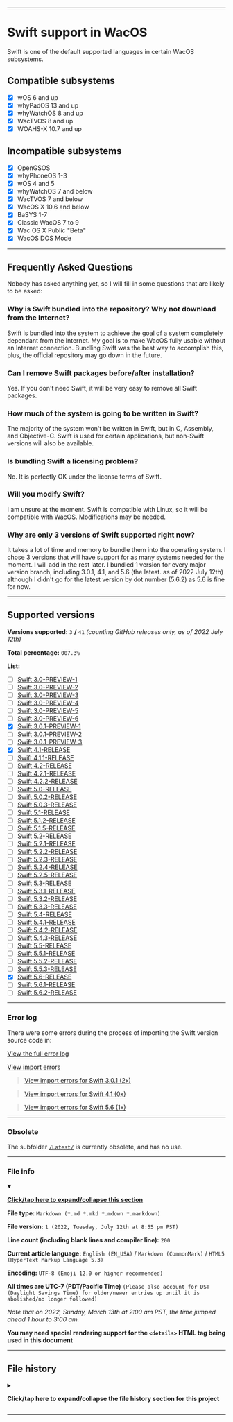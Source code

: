 
***

# Swift support in WacOS

Swift is one of the default supported languages in certain WacOS subsystems.

## Compatible subsystems

- [x] wOS 6 and up
- [x] whyPadOS 13 and up
- [x] whyWatchOS 8 and up
- [x] WacTVOS 8 and up
- [x] WOAHS-X 10.7 and up

## Incompatible subsystems

- [x] OpenGSOS
- [x] whyPhoneOS 1-3
- [x] wOS 4 and 5
- [x] whyWatchOS 7 and below
- [x] WacTVOS 7 and below
- [x] WacOS X 10.6 and below
- [x] BaSYS 1-7
- [x] Classic WacOS 7 to 9
- [x] Wac OS X Public "Beta"
- [x] WacOS DOS Mode

***

## Frequently Asked Questions

Nobody has asked anything yet, so I will fill in some questions that are likely to be asked:

### Why is Swift bundled into the repository? Why not download from the Internet?

Swift is bundled into the system to achieve the goal of a system completely dependant from the Internet. My goal is to make WacOS fully usable without an Internet connection. Bundling Swift was the best way to accomplish this, plus, the official repository may go down in the future.

### Can I remove Swift packages before/after installation?

Yes. If you don't need Swift, it will be very easy to remove all Swift packages.

### How much of the system is going to be written in Swift?

The majority of the system won't be written in Swift, but in C, Assembly, and Objective-C. Swift is used for certain applications, but non-Swift versions will also be available.

### Is bundling Swift a licensing problem?

No. It is perfectly OK under the license terms of Swift.

### Will you modify Swift?

I am unsure at the moment. Swift is compatible with Linux, so it will be compatible with WacOS. Modifications may be needed.

### Why are only 3 versions of Swift supported right now?

It takes a lot of time and memory to bundle them into the operating system. I chose 3 versions that will have support for as many systems needed for the moment. I will add in the rest later. I bundled 1 version for every major version branch, including 3.0.1, 4.1, and 5.6 (the latest. as of 2022 July 12th) although I didn't go for the latest version by dot number (5.6.2) as 5.6 is fine for now.

***

## Supported versions

**Versions supported:** `3` **/** `41` _(counting GitHub releases only, as of 2022 July 12th)_

**Total percentage:** `007.3%`

**List:**

- [ ] [Swift 3.0-PREVIEW-1](/Swift/Swift-3.0-PREVIEW-1/)
- [ ] [Swift 3.0-PREVIEW-2](/Swift/Swift-3.0-PREVIEW-2/)
- [ ] [Swift 3.0-PREVIEW-3](/Swift/Swift-3.0-PREVIEW-3/)
- [ ] [Swift 3.0-PREVIEW-4](/Swift/Swift-3.0-PREVIEW-4/)
- [ ] [Swift 3.0-PREVIEW-5](/Swift/Swift-3.0-PREVIEW-5/)
- [ ] [Swift 3.0-PREVIEW-6](/Swift/Swift-3.0-PREVIEW-6/)
- [x] [Swift 3.0.1-PREVIEW-1](/Swift/Swift-3.0.1-PREVIEW-1/)
- [ ] [Swift 3.0.1-PREVIEW-2](/Swift/Swift-3.0.1-PREVIEW-2/)
- [ ] [Swift 3.0.1-PREVIEW-3](/Swift/Swift-3.0.1-PREVIEW-3/)
- [X] [Swift 4.1-RELEASE](/Swift/Swift-4.1-RELEASE/)
- [ ] [Swift 4.1.1-RELEASE](/Swift/Swift-4.1.1-RELEASE/)
- [ ] [Swift 4.2-RELEASE](/Swift/Swift-4.2-RELEASE/)
- [ ] [Swift 4.2.1-RELEASE](/Swift/Swift-4.2.1-RELEASE/)
- [ ] [Swift 4.2.2-RELEASE](/Swift/Swift-4.2.2-RELEASE/)
- [ ] [Swift 5.0-RELEASE](/Swift/Swift-5.0-RELEASE/)
- [ ] [Swift 5.0.2-RELEASE](/Swift/Swift-5.0.2-RELEASE/)
- [ ] [Swift 5.0.3-RELEASE](/Swift/Swift-5.0.3-RELEASE/)
- [ ] [Swift 5.1-RELEASE](/Swift/Swift-5.1-RELEASE/)
- [ ] [Swift 5.1.2-RELEASE](/Swift/Swift-5.1.2-RELEASE/)
- [ ] [Swift 5.1.5-RELEASE](/Swift/Swift-5.1.5-RELEASE/)
- [ ] [Swift 5.2-RELEASE](/Swift/Swift-5.2-RELEASE/)
- [ ] [Swift 5.2.1-RELEASE](/Swift/Swift-5.2.1-RELEASE/)
- [ ] [Swift 5.2.2-RELEASE](/Swift/Swift-5.2.2-RELEASE/)
- [ ] [Swift 5.2.3-RELEASE](/Swift/Swift-5.2.3-RELEASE/)
- [ ] [Swift 5.2.4-RELEASE](/Swift/Swift-5.2.4-RELEASE/)
- [ ] [Swift 5.2.5-RELEASE](/Swift/Swift-5.2.5-RELEASE/)
- [ ] [Swift 5.3-RELEASE](/Swift/Swift-5.3-RELEASE/)
- [ ] [Swift 5.3.1-RELEASE](/Swift/Swift-5.3.1-RELEASE/)
- [ ] [Swift 5.3.2-RELEASE](/Swift/Swift-5.3.2-RELEASE/)
- [ ] [Swift 5.3.3-RELEASE](/Swift/Swift-5.3.3-RELEASE/)
- [ ] [Swift 5.4-RELEASE](/Swift/Swift-5.4-RELEASE/)
- [ ] [Swift 5.4.1-RELEASE](/Swift/Swift-5.4.1-RELEASE/)
- [ ] [Swift 5.4.2-RELEASE](/Swift/Swift-5.4.2-RELEASE/)
- [ ] [Swift 5.4.3-RELEASE](/Swift/Swift-5.4.3-RELEASE/)
- [ ] [Swift 5.5-RELEASE](/Swift/Swift-5.5-RELEASE/)
- [ ] [Swift 5.5.1-RELEASE](/Swift/Swift-5.5.1-RELEASE/)
- [ ] [Swift 5.5.2-RELEASE](/Swift/Swift-5.5.2-RELEASE/)
- [ ] [Swift 5.5.3-RELEASE](/Swift/Swift-5.5.3-RELEASE/)
- [x] [Swift 5.6-RELEASE](/Swift/Swift-5.6-RELEASE/)
- [ ] [Swift 5.6.1-RELEASE](/Swift/Swift-5.6.1-RELEASE/)
- [ ] [Swift 5.6.2-RELEASE](/Swift/Swift-5.6.2-RELEASE/)

***

### Error log

There were some errors during the process of importing the Swift version source code in:

[View the full error log](/Swift/ErrorLog/)

[View import errors](/Swift/ErrorLog/Import/)

> [View import errors for Swift 3.0.1 (2x)](/Swift/ErrorLog/Import/Swift3.0.1-Preview1/)

> [View import errors for Swift 4.1 (0x)](/Swift/ErrorLog/Import/Swift-4.1-RELEASE/)

> [View import errors for Swift 5.6 (1x)](/Swift/ErrorLog/Import/Swift-5.6-RELEASE/)

***

### Obsolete

The subfolder [`/Latest/`](/Swift/Latest/) is currently obsolete, and has no use.

***

### File info

<details open><summary><p lang="en"><b><u>Click/tap here to expand/collapse this section</u></b></p></summary>

**File type:** `Markdown (*.md *.mkd *.mdown *.markdown)`

**File version:** `1 (2022, Tuesday, July 12th at 8:55 pm PST)`

**Line count (including blank lines and compiler line):** `200`

**Current article language:** `English (EN_USA)` / `Markdown (CommonMark)` / `HTML5 (HyperText Markup Language 5.3)`

**Encoding:** `UTF-8 (Emoji 12.0 or higher recommended)`

**All times are UTC-7 (PDT/Pacific Time)** `(Please also account for DST (Daylight Savings Time) for older/newer entries up until it is abolished/no longer followed)`

_Note that on 2022, Sunday, March 13th at 2:00 am PST, the time jumped ahead 1 hour to 3:00 am._

**You may need special rendering support for the `<details>` HTML tag being used in this document**

</details>

***

## File history

<details><summary><p lang="en"><b>Click/tap here to expand/collapse the file history section for this project</b></p></summary>

<details><summary><p lang="en"><b>Version 1 (2022, Tuesday, July 12th at 8:55 pm PST)</b></p></summary>

**This version was made by:** [`@seanpm2001`](https://github.com/seanpm2001/)

> Changes:

- [x] Started the file
- [x] Added the title section
- [x] Added the `compatible subsystems` section
- [x] Added the `incompatible subsystems` section
- [x] Added the `FAQ (Frequently Asked Questions)` section
- [x] Added the `will you start playing again?` section
- - [x] Added the question entry: `Why is Swift bundled into the repository? Why not download from the Internet?`
- - [x] Added the question entry: `Can I remove Swift packages before/after installation?`
- - [x] Added the question entry: `How much of the system is going to be written in Swift?`
- - [x] Added the question entry: `Is bundling Swift a licensing problem?`
- - [x] Added the question entry: `Will you modify Swift?`
- - [x] Added the question entry: `Why are only 3 versions of Swift supported right now?`
- [x] Added the `Supported versions` section
- - [x] Added the `Supported versions` list
- [x] Added the `Error log` section
- [x] Added the `Obsolete` section
- [x] Added the `file info` section
- [x] Added the `file history` section
- [ ] No other changes in version 1

</details>

</details>

***

<!-- Future plans

Export repository, delete everything but Swift/other language archives

!-->

